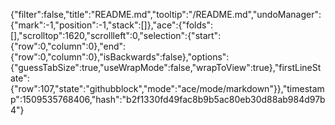 {"filter":false,"title":"README.md","tooltip":"/README.md","undoManager":{"mark":-1,"position":-1,"stack":[]},"ace":{"folds":[],"scrolltop":1620,"scrollleft":0,"selection":{"start":{"row":0,"column":0},"end":{"row":0,"column":0},"isBackwards":false},"options":{"guessTabSize":true,"useWrapMode":false,"wrapToView":true},"firstLineState":{"row":107,"state":"githubblock","mode":"ace/mode/markdown"}},"timestamp":1509535768406,"hash":"b2f1330fd49fac8b9b5ac80eb30d88ab984d97b4"}